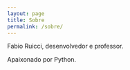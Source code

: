 ```yaml
---
layout: page
title: Sobre
permalink: /sobre/
---
```


Fabio Ruicci, desenvolvedor e professor.

Apaixonado por Python.
